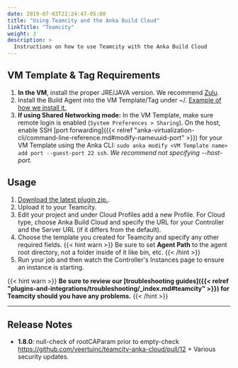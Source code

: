 ```yaml
---
date: 2019-07-03T22:24:47-05:00
title: "Using Teamcity and the Anka Build Cloud"
linkTitle: "Teamcity"
weight: 3
description: >
  Instructions on how to use Teamcity with the Anka Build Cloud
---
```


## VM Template & Tag Requirements

1. **In the VM**, install the proper JRE/JAVA version. We recommend [Zulu](https://www.azul.com/downloads/?version=java-11-lts&package=jre#zulu).
1. Install the Build Agent into the VM Template/Tag under ~/. [Example of how we install it.](https://github.com/veertuinc/getting-started/blob/1ef4ed31eead3dccd900e16912d487b1befcb5a5/create-vm-template-tags.bash#L161)
1. **If using Shared Networking mode:** In the VM Template, make sure remote login is enabled (`System Preferences > Sharing`). On the host, enable SSH [port forwarding]({{< relref "anka-virtualization-cli/command-line-reference.md#modify-nameuuid-port" >}}) for your VM Template using the Anka CLI: `sudo anka modify <VM Template name> add port --guest-port 22 ssh`. _We recommend not specifying --host-port._

## Usage

1. [Download the latest plugin zip.](https://veertu.com/downloads/ankabuild-tc-latest/).
2. Upload it to your Teamcity.
3. Edit your project and under Cloud Profiles add a new Profile. For Cloud type, choose Anka Build Cloud and specify the URL for your Controller and the Server URL (if it differs from the default).
4. Choose the template you created for Teamcity and specify any other required fields.
{{< hint warn >}}
Be sure to set **Agent Path** to the agent root directory, not a folder inside of it like bin, etc.
{{< /hint >}}
5. Run your job and then watch the Controller's Instances page to ensure an instance is starting.

{{< hint warn >}}
**Be sure to review our [troubleshooting guides]({{< relref "plugins-and-integrations/troubleshooting/_index.md#teamcity" >}}) for Teamcity should you have any problems.**
{{< /hint >}}

---

## Release Notes

- **1.8.0**: null-check of rootCAParam prior to empty-check https://github.com/veertuinc/teamcity-anka-cloud/pull/12 + Various security updates.
